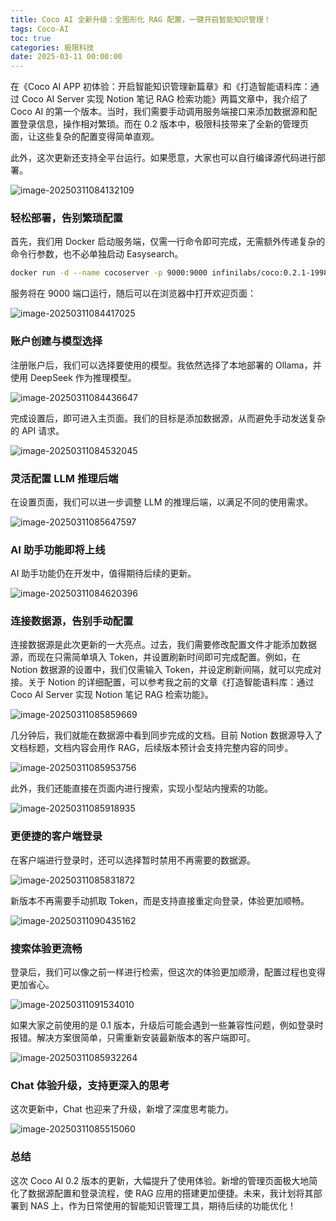 ```yaml
---
title: Coco AI 全新升级：全图形化 RAG 配置，一键开启智能知识管理！
tags: Coco-AI
toc: true
categories: 极限科技
date: 2025-03-11 00:00:00
---
```


在《Coco AI APP 初体验：开启智能知识管理新篇章》和《打造智能语料库：通过 Coco AI Server 实现 Notion 笔记 RAG 检索功能》两篇文章中，我介绍了 Coco AI 的第一个版本。当时，我们需要手动调用服务端接口来添加数据源和配置登录信息，操作相对繁琐。而在 0.2 版本中，极限科技带来了全新的管理页面，让这些复杂的配置变得简单直观。

此外，这次更新还支持全平台运行。如果愿意，大家也可以自行编译源代码进行部署。

![image-20250311084132109](https://i-blog.csdnimg.cn/img_convert/45a37ca66b3b9557875c47636992fc04.png)

### 轻松部署，告别繁琐配置

首先，我们用 Docker 启动服务端，仅需一行命令即可完成，无需额外传递复杂的命令行参数，也不必单独启动 Easysearch。

```bash
docker run -d --name cocoserver -p 9000:9000 infinilabs/coco:0.2.1-1998
```

<!-- more -->

服务将在 9000 端口运行，随后可以在浏览器中打开欢迎页面：

![image-20250311084417025](https://i-blog.csdnimg.cn/img_convert/82dd96cad2992cc7346f6993c4b7add9.png)

### 账户创建与模型选择

注册账户后，我们可以选择要使用的模型。我依然选择了本地部署的 Ollama，并使用 DeepSeek 作为推理模型。

![image-20250311084436647](https://i-blog.csdnimg.cn/img_convert/2a4c0e6422c18564819edbf0d6128d7e.png)

完成设置后，即可进入主页面。我们的目标是添加数据源，从而避免手动发送复杂的 API 请求。

![image-20250311084532045](https://i-blog.csdnimg.cn/img_convert/7aecbf5489576aa4dddc2e24c74ecbf4.png)

### 灵活配置 LLM 推理后端

在设置页面，我们可以进一步调整 LLM 的推理后端，以满足不同的使用需求。

![image-20250311085647597](https://i-blog.csdnimg.cn/img_convert/7479713a8a86f5ba7383da757f0d299a.png)

### AI 助手功能即将上线

AI 助手功能仍在开发中，值得期待后续的更新。

![image-20250311084620396](https://i-blog.csdnimg.cn/img_convert/6c7baafe3bc640281c26dffc957476bf.png)

### 连接数据源，告别手动配置

连接数据源是此次更新的一大亮点。过去，我们需要修改配置文件才能添加数据源，而现在只需简单填入 Token，并设置刷新时间即可完成配置。例如，在 Notion 数据源的设置中，我们仅需输入 Token，并设定刷新间隔，就可以完成对接。关于 Notion 的详细配置，可以参考我之前的文章《打造智能语料库：通过 Coco AI Server 实现 Notion 笔记 RAG 检索功能》。

![image-20250311085859669](https://i-blog.csdnimg.cn/img_convert/fd1dd5da4a02d5d442d41a299d908574.png)

几分钟后，我们就能在数据源中看到同步完成的文档。目前 Notion 数据源导入了文档标题，文档内容会用作 RAG，后续版本预计会支持完整内容的同步。

![image-20250311085953756](https://i-blog.csdnimg.cn/img_convert/5ae5d4a8c5d0d11fddb0b7fd969b2c0f.png)

此外，我们还能直接在页面内进行搜索，实现小型站内搜索的功能。

![image-20250311085918935](https://i-blog.csdnimg.cn/img_convert/2d1d2ca162eecc10b706d08543468b6f.png)

### 更便捷的客户端登录

在客户端进行登录时，还可以选择暂时禁用不再需要的数据源。

![image-20250311085831872](https://i-blog.csdnimg.cn/img_convert/64e0dfc910fd32dfc543804c2795676a.png)

新版本不再需要手动抓取 Token，而是支持直接重定向登录，体验更加顺畅。

![image-20250311090435162](https://i-blog.csdnimg.cn/img_convert/cf55c0a4beed822fe0fac21cac942157.png)

### 搜索体验更流畅

登录后，我们可以像之前一样进行检索，但这次的体验更加顺滑，配置过程也变得更加省心。

![image-20250311091534010](https://i-blog.csdnimg.cn/img_convert/2a0a77a94e4cdd49b5aee633385400b1.png)

如果大家之前使用的是 0.1 版本，升级后可能会遇到一些兼容性问题，例如登录时报错。解决方案很简单，只需重新安装最新版本的客户端即可。

![image-20250311085932264](https://i-blog.csdnimg.cn/img_convert/f7195603c5cebd9ddc44006cc831a385.png)

### Chat 体验升级，支持更深入的思考

这次更新中，Chat 也迎来了升级，新增了深度思考能力。

![image-20250311085515060](https://i-blog.csdnimg.cn/img_convert/a50f98111fc48b320fd48df970830ddf.png)

### 总结

这次 Coco AI 0.2 版本的更新，大幅提升了使用体验。新增的管理页面极大地简化了数据源配置和登录流程，使 RAG 应用的搭建更加便捷。未来，我计划将其部署到 NAS 上，作为日常使用的智能知识管理工具，期待后续的功能优化！
